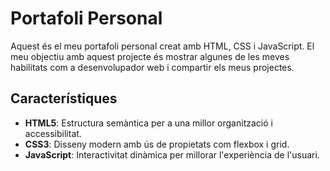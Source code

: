 # Portafoli Personal

Aquest és el meu portafoli personal creat amb HTML, CSS i JavaScript. El meu objectiu amb aquest projecte és mostrar algunes de les meves habilitats com a desenvolupador web i compartir els meus projectes.

## Característiques

- **HTML5**: Estructura semàntica per a una millor organització i accessibilitat.
- **CSS3**: Disseny modern amb ús de propietats com flexbox i grid.
- **JavaScript**: Interactivitat dinàmica per millorar l'experiència de l'usuari.
